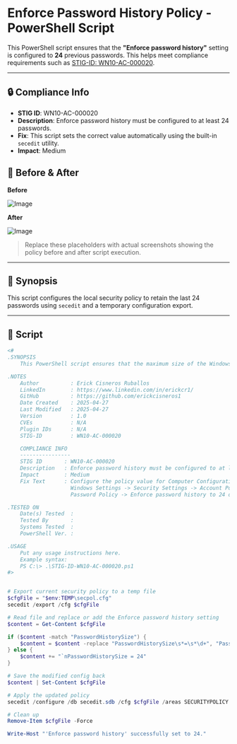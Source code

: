 # Enforce Password History Policy - PowerShell Script

This PowerShell script ensures that the **"Enforce password history"** setting is configured to **24** previous passwords. This helps meet compliance requirements such as [STIG-ID: WN10-AC-000020](https://public.cyber.mil/stigs/).

---

## 🔒 Compliance Info

- **STIG ID**: WN10-AC-000020
- **Description**: Enforce password history must be configured to at least 24 passwords.
- **Fix**: This script sets the correct value automatically using the built-in `secedit` utility.
- **Impact**: Medium


## 📸 Before & After

**Before**

![Image](https://github.com/user-attachments/assets/b0749f41-f3ee-452b-bc15-db9b8b606f9a)

**After**

![Image](https://github.com/user-attachments/assets/4a83bb08-c2fe-4e0a-a653-1d30b9ec7ffc)

> Replace these placeholders with actual screenshots showing the policy before and after script execution.

---

## 🧠 Synopsis

This script configures the local security policy to retain the last 24 passwords using `secedit` and a temporary configuration export.

---

## 📜 Script

```powershell
<#
.SYNOPSIS
    This PowerShell script ensures that the maximum size of the Windows Application event log is at least 32768 KB (32 MB).

.NOTES
    Author          : Erick Cisneros Ruballos
    LinkedIn        : https://www.linkedin.com/in/erickcr1/
    GitHub          : https://github.com/erickcisneros1
    Date Created    : 2025-04-27
    Last Modified   : 2025-04-27
    Version         : 1.0
    CVEs            : N/A
    Plugin IDs      : N/A
    STIG-ID         : WN10-AC-000020

    COMPLIANCE INFO
    ----------------
    STIG ID       : WN10-AC-000020
    Description   : Enforce password history must be configured to at least 24 passwords.
    Impact        : Medium
    Fix Text      : Configure the policy value for Computer Configuration ->
                    Windows Settings -> Security Settings -> Account Policies ->
                    Password Policy -> Enforce password history to 24 or more passwords remembered.

.TESTED ON
    Date(s) Tested  : 
    Tested By       : 
    Systems Tested  : 
    PowerShell Ver. : 

.USAGE
    Put any usage instructions here.
    Example syntax:
    PS C:\> .\STIG-ID-WN10-AC-000020.ps1 
#>


# Export current security policy to a temp file
$cfgFile = "$env:TEMP\secpol.cfg"
secedit /export /cfg $cfgFile

# Read file and replace or add the Enforce password history setting
$content = Get-Content $cfgFile

if ($content -match "PasswordHistorySize") {
    $content = $content -replace "PasswordHistorySize\s*=\s*\d+", "PasswordHistorySize = 24"
} else {
    $content += "`nPasswordHistorySize = 24"
}

# Save the modified config back
$content | Set-Content $cfgFile

# Apply the updated policy
secedit /configure /db secedit.sdb /cfg $cfgFile /areas SECURITYPOLICY

# Clean up
Remove-Item $cfgFile -Force

Write-Host "'Enforce password history' successfully set to 24."
